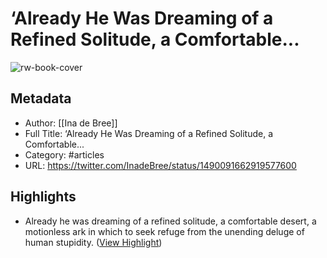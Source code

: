 # ‘Already He Was Dreaming of a Refined Solitude, a Comfortable...

![rw-book-cover](https://pbs.twimg.com/profile_images/1591136083877761057/6SlR1G-H.jpg)

## Metadata
- Author: [[Ina de Bree]]
- Full Title: ‘Already He Was Dreaming of a Refined Solitude, a Comfortable...
- Category: #articles
- URL: https://twitter.com/InadeBree/status/1490091662919577600

## Highlights
- Already he was dreaming of a refined solitude, a comfortable desert, a motionless ark in which to seek refuge from the unending deluge of human stupidity. ([View Highlight](https://read.readwise.io/read/01grk54ra5vsj06txh9j7wqdgb))
